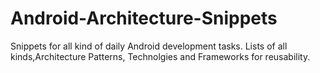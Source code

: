 # Android-Architecture-Snippets
Snippets for all kind of daily Android development tasks. Lists of all kinds,Architecture Patterns, Technolgies and Frameworks for reusability.
